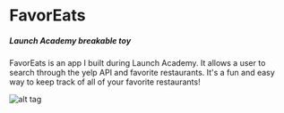 
# FavorEats 
##### Launch Academy breakable toy
FavorEats is an app I built during Launch Academy. It allows a user to search through the yelp API and favorite restaurants. It's a fun and easy way to keep track of all of your favorite restaurants!

![alt tag](https://cloud.githubusercontent.com/assets/6216931/3625733/a1c02a04-0e71-11e4-94a5-0890334b991d.png)

